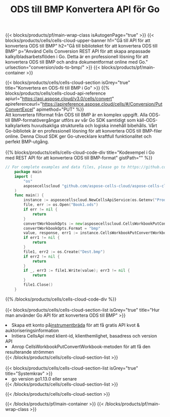 ﻿---
title:  ODS till BMP Konvertera API för Go
description: " Cloud API:er och SDK:er för Microsoft Excel & OpenOffice Calc. Konvertera kalkylark till fil i annat format."
url: /sv/go/conversion/ods-to-bmp/
---
{{< blocks/products/pf/main-wrap-class isAutogenPage="true" >}}
{{< blocks/products/cells/cells-cloud-upper-banner h1="Gå till API för att konvertera ODS till BMP" h2="Gå till biblioteket för att konvertera ODS till BMP" p="Använd Cells Conversion REST API för att skapa anpassade kalkylbladsarbetsflöden i Go. Detta är en professionell lösning för att konvertera ODS till BMP och andra dokumentformat online med Go." urlsection="conversion/ods-to-bmp/" >}}
{{< blocks/products/pf/main-container >}}

{{< blocks/products/cells/cells-cloud-section isGrey="true" title="Konvertera en ODS-fil till BMP i Go" >}}
{{% blocks/products/cells/cells-cloud-api-reference apiurl="https://api.aspose.cloud/v3.0/cells/convert" apireferenceurl="https://apireference.aspose.cloud/cells/#/Conversion/PutConvertExcel" apimethod="PUT" %}}
<br/>
Att konvertera filformat från ODS till BMP är en komplex uppgift. Alla ODS- till BMP-formatövergångar utförs av vår Go SDK samtidigt som käll-ODS-kalkylarkets huvudsakliga strukturella och logiska innehåll bibehålls. Vårt Go-bibliotek är en professionell lösning för att konvertera ODS till BMP-filer online. Denna Cloud SDK ger Go-utvecklare kraftfull funktionalitet och perfekt BMP-utgång.
<br/>
<br/>
{{% blocks/products/cells/cells-cloud-code-div title="Kodexempel i Go med REST API för att konvertera ODS till BMP-format" gistPath="" %}}
 
```go
// For complete examples and data files, please go to https://github.com/aspose-cells-cloud/aspose-cells-cloud-go/
    package main
    import (
	    "os"
	    asposecellscloud "github.com/aspose-cells-cloud/aspose-cells-cloud-go/v22"
    )
    func main() {
	    instance := asposecellscloud.NewCellsApiService(os.Getenv("ProductClientId"), os.Getenv("ProductClientSecret"))
	    file, err := os.Open("Book1.ods")
	    if err != nil {
		    return
	    }
	    convertWorkbookOpts := new(asposecellscloud.CellsWorkbookPutConvertWorkbookOpts)
	    convertWorkbookOpts.Format = "bmp"
	    value, response, err1 := instance.CellsWorkbookPutConvertWorkbook(file, convertWorkbookOpts)
	    if err1 != nil {
		    return
	    }
	    file1, err2 := os.Create("Dest.bmp")
	    if err2 != nil {
		    return
	    }
	    if _, err3 := file1.Write(value); err3 != nil {
		    return
	    }
	    file1.Close()
    }
```
 
{{% /blocks/products/cells/cells-cloud-code-div %}}
<br/>
<br/>
{{< blocks/products/cells/cells-cloud-section-list isGrey="true" title="Hur man använder Go API för att konvertera ODS till BMP" >}}
<li> Skapa ett konto på<a href="https://dashboard.aspose.cloud/">instrumentbräda</a> för att få gratis API kvot & auktoriseringsinformation</li>
<li>Initiera CellsApi med klient-id, klienthemlighet, basadress och version API</li>
<li>Anrop CellsWorkbookPutConvertWorkbook-metoden för att få den resulterande strömmen</li>
{{< /blocks/products/cells/cells-cloud-section-list >}}
<br/>
<br/>
{{< blocks/products/cells/cells-cloud-section-list isGrey="true" title="Systemkrav" >}}
<li>go version go1.13.0 eller senare</li>
{{< /blocks/products/cells/cells-cloud-section-list >}}

{{< /blocks/products/cells/cells-cloud-section >}}

{{< /blocks/products/pf/main-container >}}
{{< /blocks/products/pf/main-wrap-class >}}
